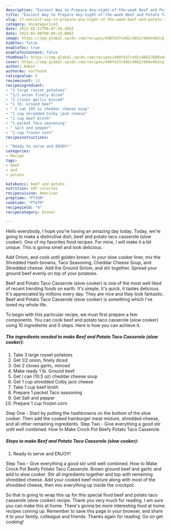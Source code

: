 ```yaml
---
description: "Easiest Way to Prepare Any-night-of-the-week Beef and Potato Taco Casserole (slow cooker)"
title: "Easiest Way to Prepare Any-night-of-the-week Beef and Potato Taco Casserole (slow cooker)"
slug: 17-easiest-way-to-prepare-any-night-of-the-week-beef-and-potato-taco-casserole-slow-cooker
category: Uncategorized
date: 2023-02-12T06:07:56.405Z
date: 2023-02-08T08:08:33.086Z
image: https://img-global.cpcdn.com/recipes/d40fe37c4d2c4662/680x482cq70/beef-and-potato-taco-casserole-slow-cooker-recipe-main-photo.jpg
hideToc: false
enableToc: true
enableTocContent: false
thumbnail: https://img-global.cpcdn.com/recipes/d40fe37c4d2c4662/680x482cq70/beef-and-potato-taco-casserole-slow-cooker-recipe-main-photo.jpg
cover: https://img-global.cpcdn.com/recipes/d40fe37c4d2c4662/680x482cq70/beef-and-potato-taco-casserole-slow-cooker-recipe-main-photo.jpg
author: Admin
authorAv: notfound
ratingvalue: 5
reviewcount: 13
recipeingredient:
- "3 large russet potatoes"
- "1/2 onion finely diced"
- "2 cloves garlic minced"
- "1 lb. Ground beef"
- " I can 105 oz cheddar cheese soup"
- "1 cup shredded Colby jack cheese"
- "1 cup beef broth"
- "1 packet Taco seasoning"
- " Salt and pepper"
- "1 cup frozen corn"
recipeinstructions:

- "Ready to serve and ENJOY!"
categories:
- Recipe
tags:
- beef
- and
- potato

katakunci: beef and potato 
nutrition: 197 calories
recipecuisine: American
preptime: "PT35M"
cooktime: "PT47M"
recipeyield: "4"
recipecategory: Dinner

---
```



Hello everybody, I hope you're having an amazing day today. Today, we're going to make a distinctive dish, beef and potato taco casserole (slow cooker). One of my favorites food recipes. For mine, I will make it a bit unique. This is gonna smell and look delicious.

Add Onion, and cook until golden brown. In your slow cooker liner, mix the Shredded Hash-browns, Taco Seasoning, Cheddar Cheese Soup, and Shredded cheese. Add the Ground Sirloin, and stir together. Spread your ground beef evenly on top of your potatoes.

Beef and Potato Taco Casserole (slow cooker) is one of the most well liked of recent trending foods on earth. It's simple, it's quick, it tastes delicious. It's appreciated by millions every day. They are nice and they look fantastic. Beef and Potato Taco Casserole (slow cooker) is something which I've loved my whole life.


To begin with this particular recipe, we must first prepare a few components. You can cook beef and potato taco casserole (slow cooker) using 10 ingredients and 0 steps. Here is how you can achieve it.

<!--inarticleads1-->

##### The ingredients needed to make Beef and Potato Taco Casserole (slow cooker):

1. Take 3 large russet potatoes
1. Get 1/2 onion, finely diced
1. Get 2 cloves garlic, minced
1. Make ready 1 lb. Ground beef
1. Get  I can (10.5 oz) cheddar cheese soup
1. Get 1 cup shredded Colby jack cheese
1. Take 1 cup beef broth
1. Prepare 1 packet Taco seasoning
1. Get  Salt and pepper
1. Prepare 1 cup frozen corn


Step One - Start by putting the hashbrowns on the bottom of the slow cooker. Then add the cooked hamburger meat mixture, shredded cheese, and all other remaining ingredients. Step Two - Give everything a good stir until well combined. How to Make Crock Pot Beefy Potato Taco Casserole. 

<!--inarticleads2-->

##### Steps to make Beef and Potato Taco Casserole (slow cooker):


1. Ready to serve and ENJOY!

Step Two - Give everything a good stir until well combined. How to Make Crock Pot Beefy Potato Taco Casserole. Brown ground beef and garlic and add to slow cooker. Stir all ingredients together and top with remaining shredded cheese. Add your cooked beef mixture along with most of the shredded cheese, then mix everything up inside the crockpot. 

So that is going to wrap this up for this special food beef and potato taco casserole (slow cooker) recipe. Thank you very much for reading. I am sure you can make this at home. There's gonna be more interesting food at home recipes coming up. Remember to save this page in your browser, and share it to your family, colleague and friends. Thanks again for reading. Go on get cooking!
